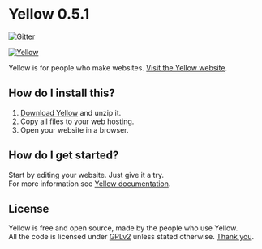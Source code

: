 Yellow 0.5.1
============
[![Gitter](https://badges.gitter.im/Join%20Chat.svg)](https://gitter.im/markseu/yellowcms) 

[![Yellow](https://raw.githubusercontent.com/wiki/markseu/yellowcms/images/yellowcms.jpg)](http://datenstrom.se/yellow)

Yellow is for people who make websites. [Visit the Yellow website](http://datenstrom.se/yellow).

How do I install this?
----------------------
1. [Download Yellow](https://github.com/markseu/yellowcms/archive/master.zip) and unzip it.  
2. Copy all files to your web hosting.  
3. Open your website in a browser.

How do I get started?
---------------------
Start by editing your website. Just give it a try.  
For more information see [Yellow documentation](https://github.com/markseu/yellowcms/wiki).

License
-------
Yellow is free and open source, made by the people who use Yellow.  
All the code is licensed under [GPLv2](http://opensource.org/licenses/GPL-2.0) unless stated otherwise.
[Thank you](https://github.com/markseu/yellowcms/wiki/Yellow-contributors).